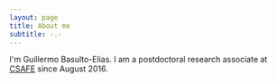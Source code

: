 ```yaml
---
layout: page
title: About me
subtitle: -.-
---
```


I'm Guillermo Basulto-Elias. I am a postdoctoral research associate at [CSAFE](http://forensic.stat.iastate.edu/) since August 2016.
